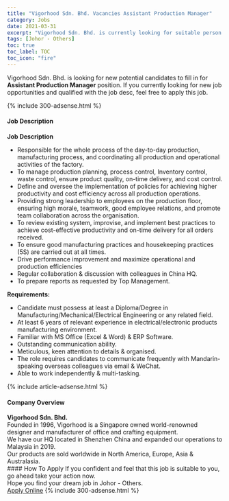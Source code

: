 ```yaml
---
title: "Vigorhood Sdn. Bhd. Vacancies Assistant Production Manager" 
category: Jobs 
date: 2021-03-31 
excerpt: "Vigorhood Sdn. Bhd. is currently looking for suitable person to fill in the Assistant Production Manager which based in Johor - Others" 
tags: [Johor - Others] 
toc: true 
toc_label: TOC 
toc_icon: "fire" 
--- 
```


<p>Vigorhood Sdn. Bhd. is looking for new potential candidates to fill in for <b>Assistant Production Manager</b> position. If you currently looking for new job opportunities and qualified with the job desc, feel free to apply this job.
</p>{% include 300-adsense.html %} 
<div><div><h4>Job Description</h4></div><div><div><span><div><p><strong>Job Description</strong></p><ul><li><span>Responsible for the whole process of the day-to-day production, manufacturing process, and coordinating all production and operational activities of the factory.</span></li><li><span>To manage production planning, process control, Inventory control, waste control, ensure product quality, on-time delivery, and cost control.</span></li><li><span>Define and oversee the implementation of policies for achieving higher productivity and cost efficiency across all production operations.</span></li><li><span>Providing strong leadership to employees on the production floor, ensuring high morale, teamwork, good employee relations, and promote team collaboration across the organisation.</span></li><li><span>To review existing system, improvise, and implement best practices to achieve cost-effective productivity and on-time delivery for all orders received.</span></li><li><span>To ensure good manufacturing practices and housekeeping practices (5S) are carried out at all times.</span></li><li><span>Drive performance improvement and maximize operational and production efficiencies</span></li><li><span>Regular collaboration &amp; discussion with colleagues in China HQ.</span></li><li><span>To prepare reports as requested by Top Management.</span></li></ul><p><strong>Requirements:</strong></p><ul><li>Candidate must possess at least a Diploma/Degree in Manufacturing/Mechanical/Electrical Engineering or any related field.</li><li>At least 6 years of relevant experience in electrical/electronic products manufacturing environment.</li><li>Familiar with MS Office (Excel &amp; Word) &amp; ERP Software.</li><li>Outstanding communication ability.</li><li>Meticulous, keen attention to details &amp; organised.</li><li>The role requires candidates to communicate frequently with Mandarin-speaking overseas colleagues via email &amp; WeChat.</li><li>Able to work independently &amp; multi-tasking.&#160;</li></ul></div></span></div></div></div> 
{% include article-adsense.html %} 
<div><div><h4>Company Overview</h4></div><div><div><span><div><div>
<div><strong>Vigorhood Sdn. Bhd.</strong></div>
<div>Founded in 1996, Vigorhood is a Singapore owned world-renowned designer and manufacturer of office and crafting equipment.</div>
<div>We have our HQ located in Shenzhen China and expanded our operations to Malaysia in 2019.</div>
<div>Our products are sold worldwide in North America, Europe, Asia &amp; Australasia.</div>
</div></div></span></div></div></div> 
#### How To Apply 
If you confident and feel that this job is suitable to you, go ahead take your action now. <br/> 
Hope you find your dream job in Johor - Others. <br/> 
<a href="https://www.jobstreet.com.my/en/job/assistant-production-manager-4521159?jobId=jobstreet-my-job-4521159&" class="btn btn--info" target="_blank" rel="nofollow noopenner">Apply Online</a> 
{% include 300-adsense.html %} 